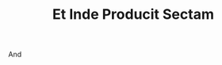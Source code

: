 ---
title: Et Inde Producit Sectam
letter: E
permalink: "/definitions/bld-et-inde-producit-sectam.html"
body: And
published_at: '2018-07-07'
source: Black's Law Dictionary 2nd Ed (1910)
layout: post
---